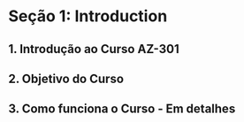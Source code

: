 # Seção 1: Introduction

## 1. Introdução ao Curso AZ-301


## 2. Objetivo do Curso


## 3. Como funciona o Curso - Em detalhes


